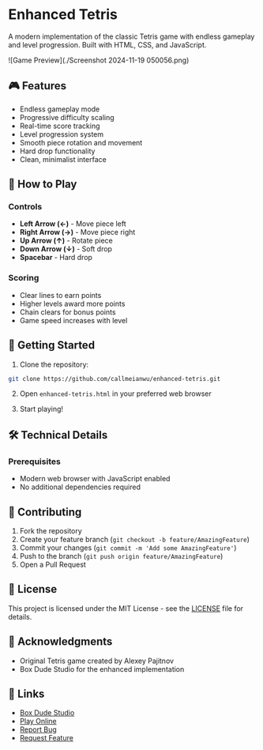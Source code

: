 # Enhanced Tetris
A modern implementation of the classic Tetris game with endless gameplay and level progression. Built with HTML, CSS, and JavaScript.

![Game Preview](./Screenshot 2024-11-19 050056.png)

## 🎮 Features
- Endless gameplay mode
- Progressive difficulty scaling
- Real-time score tracking
- Level progression system
- Smooth piece rotation and movement
- Hard drop functionality
- Clean, minimalist interface

## 🎯 How to Play
### Controls
- **Left Arrow (←)** - Move piece left
- **Right Arrow (→)** - Move piece right
- **Up Arrow (↑)** - Rotate piece
- **Down Arrow (↓)** - Soft drop
- **Spacebar** - Hard drop

### Scoring
- Clear lines to earn points
- Higher levels award more points
- Chain clears for bonus points
- Game speed increases with level

## 🚀 Getting Started
1. Clone the repository:
```bash
git clone https://github.com/callmeianwu/enhanced-tetris.git
```

2. Open `enhanced-tetris.html` in your preferred web browser

3. Start playing!

## 🛠️ Technical Details
### Prerequisites
- Modern web browser with JavaScript enabled
- No additional dependencies required

## 🤝 Contributing
1. Fork the repository
2. Create your feature branch (`git checkout -b feature/AmazingFeature`)
3. Commit your changes (`git commit -m 'Add some AmazingFeature'`)
4. Push to the branch (`git push origin feature/AmazingFeature`)
5. Open a Pull Request

## 📝 License
This project is licensed under the MIT License - see the [LICENSE](LICENSE) file for details.

## 🙏 Acknowledgments
- Original Tetris game created by Alexey Pajitnov
- Box Dude Studio for the enhanced implementation

## 🔗 Links
- [Box Dude Studio](https://boxdudestudio.itch.io/)
- [Play Online](https://boxdudestudio.itch.io/endless-tetris)
- [Report Bug](https://github.com/callmeianwu/enhanced-tetris/issues)
- [Request Feature](https://github.com/callmeianwu/enhanced-tetris/issues)
